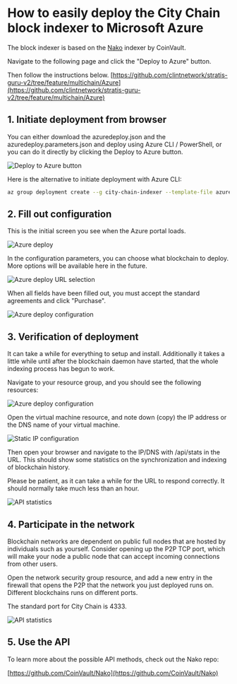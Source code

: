 # How to easily deploy the City Chain block indexer to Microsoft Azure

The block indexer is based on the [Nako](https://github.com/CoinVault/Nako) indexer by CoinVault.

Navigate to the following page and click the "Deploy to Azure" button.

Then follow the instructions below.
[https://github.com/clintnetwork/stratis-guru-v2/tree/feature/multichain/Azure](https://github.com/clintnetwork/stratis-guru-v2/tree/feature/multichain/Azure)

## 1. Initiate deployment from browser

You can either download the azuredeploy.json and the azuredeploy.parameters.json and deploy using Azure CLI / PowerShell, or you can do it directly by clicking the Deploy to Azure button.

![Deploy to Azure button](img/Deploy-Nako-01.png)

Here is the alternative to initiate deployment with Azure CLI:

```sh
az group deployment create --g city-chain-indexer --template-file azuredeploy.json --parameters @azuredeploy.parameters.json
```

## 2. Fill out configuration

This is the initial screen you see when the Azure portal loads.

![Azure deploy](img/Deploy-Nako-03.png)

In the configuration parameters, you can choose what blockchain to deploy. More options will be available here in the future.

![Azure deploy URL selection](img/Deploy-Nako-04.png)

When all fields have been filled out, you must accept the standard agreements and click "Purchase".

![Azure deploy configuration](img/Deploy-Nako-05.png)

## 3. Verification of deployment

It can take a while for everything to setup and install. Additionally it takes a little while until after the blockchain daemon have started, that the whole indexing process has begun to work.

Navigate to your resource group, and you should see the following resources:

![Azure deploy configuration](img/Deploy-Nako-06.png)

Open the virtual machine resource, and note down (copy) the IP address or the DNS name of your virtual machine.

![Static IP configuration](img/Deploy-Nako-07.png)

Then open your browser and navigate to the IP/DNS with /api/stats in the URL. This should show some statistics on the synchronization and indexing of blockchain history.

Please be patient, as it can take a while for the URL to respond correctly. It should normally take much less than an hour.

![API statistics](img/Deploy-Nako-08.png)

## 4. Participate in the network

Blockchain networks are dependent on public full nodes that are hosted by individuals such as yourself. Consider opening up the P2P TCP port, which will make your node a public node that can accept incoming connections from other users.

Open the network security group resource, and add a new entry in the firewall that opens the P2P that the network you just deployed runs on. Different blockchains runs on different ports.

The standard port for City Chain is 4333.

![API statistics](img/Deploy-Nako-09.png)

## 5. Use the API

To learn more about the possible API methods, check out the Nako repo:

[https://github.com/CoinVault/Nako](https://github.com/CoinVault/Nako)
